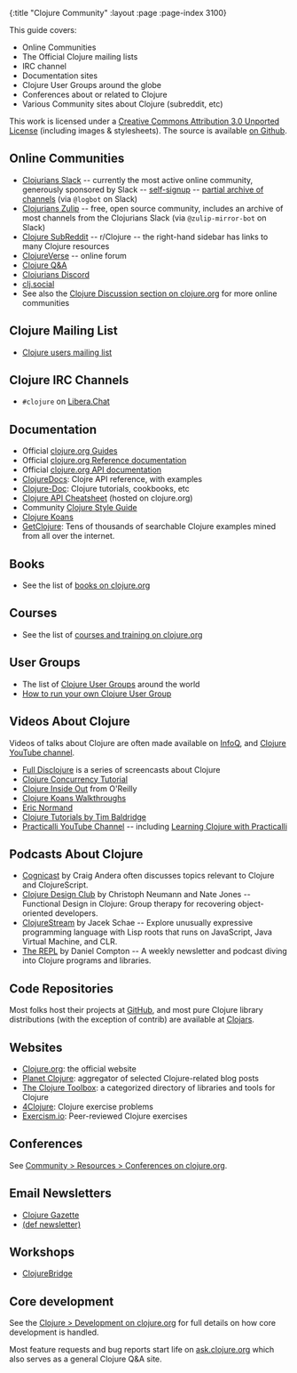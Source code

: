 {:title "Clojure Community"
 :layout :page :page-index 3100}

This guide covers:

 * Online Communities
 * The Official Clojure mailing lists
 * IRC channel
 * Documentation sites
 * Clojure User Groups around the globe
 * Conferences about or related to Clojure
 * Various Community sites about Clojure (subreddit, etc)

This work is licensed under a <a rel="license" href="https://creativecommons.org/licenses/by/3.0/">Creative Commons Attribution 3.0 Unported License</a>
(including images & stylesheets). The source is available [on Github](https://github.com/clojure-doc/clojure-doc.github.io).

## Online Communities

  * [Clojurians Slack](https://clojurians.slack.com) -- currently the most active online community, generously sponsored by Slack -- [self-signup](http://clojurians.net) -- [partial archive of channels](https://clojurians-log.clojureverse.org/) (via `@logbot` on Slack)
  * [Clojurians Zulip](https://clojurians.zulipchat.com/) -- free, open source community, includes an archive of most channels from the Clojurians Slack (via `@zulip-mirror-bot` on Slack)
  * [Clojure SubReddit](https://www.reddit.com/r/Clojure/) -- r/Clojure -- the right-hand sidebar has links to many Clojure resources
  * [ClojureVerse](https://clojureverse.org) -- online forum
  * [Clojure Q&A](https://ask.clojure.org/)
  * [Clojurians Discord](https://discord.gg/discljord)
  * [clj.social](https://clj.social/)
  * See also the [Clojure Discussion section on clojure.org](https://clojure.org/community/resources) for more online communities

## Clojure Mailing List

  * [Clojure users mailing list](https://groups.google.com/g/clojure)


## Clojure IRC Channels

* `#clojure` on [Libera.Chat](https://libera.chat)

## Documentation

  * Official [clojure.org Guides](https://clojure.org/guides/guides)
  * Official [clojure.org Reference documentation](https://clojure.org/reference/documentation)
  * Official [clojure.org API documentation](https://clojure.org/api/api)
  * [ClojureDocs](https://clojuredocs.org/): Clojre API reference, with examples
  * [Clojure-Doc](https://clojure-doc.org/): Clojure tutorials, cookbooks, etc
  * [Clojure API Cheatsheet](https://clojure.org/api/cheatsheet) (hosted on clojure.org)
  * Community [Clojure Style Guide](https://guide.clojure.style/)
  * [Clojure Koans](http://clojurekoans.com/)
  * [GetClojure](http://www.getclojure.org): Tens of thousands of searchable Clojure examples mined from all over the internet.

## Books

  * See the list of [books on clojure.org](https://clojure.org/community/books)

## Courses

  * See the list of [courses and training on clojure.org](https://www.clojure.org/community/training)

## User Groups

 * The list of [Clojure User Groups](https://clojure.org/community/user_groups) around the world
 * [How to run your own Clojure User Group](https://clojure.org/community/start_group)


## Videos About Clojure

Videos of talks about Clojure are often made available on [InfoQ](https://www.infoq.com/clojure), and [Clojure YouTube channel](https://www.youtube.com/user/ClojureTV).

 * [Full Disclojure](https://vimeo.com/channels/fulldisclojure/videos) is a series of screencasts about Clojure
 * [Clojure Concurrency Tutorial](https://pluralsight.com/training/Courses/TableOfContents/clojure-concurrency-tutorial)
 * [Clojure Inside Out](https://www.oreilly.com/library/view/clojure-inside-out/9781449368647/) from O'Reilly
 * [Clojure Koans Walkthroughs](https://www.youtube.com/playlist?list=PL1p6TgkbKXqyOwq6iSkce_EY5YWFHciHt)
 * [Eric Normand](https://ericnormand.me/)
 * [Clojure Tutorials by Tim Baldridge](https://tbaldridge.pivotshare.com/)
 * [Practicalli YouTube Channel](https://www.youtube.com/practicalli) -- including [Learning Clojure with Practicalli](https://www.youtube.com/playlist?list=PLpr9V-R8ZxiDjyU7cQYWOEFBDR1t7t0wv)

## Podcasts About Clojure

 * [Cognicast](https://cognitect.com/cognicast/) by Craig Andera often discusses topics relevant to Clojure and ClojureScript.
 * [Clojure Design Club](https://clojuredesign.club/) by Christoph Neumann and Nate Jones -- Functional Design in Clojure: Group therapy for recovering object-oriented developers.
 * [ClojureStream](https://clojure.stream/podcast) by Jacek Schae -- Explore unusually expressive programming language with Lisp roots that runs on JavaScript, Java Virtual Machine, and CLR.
* [The REPL](https://www.therepl.net/episodes/) by Daniel Compton -- A weekly newsletter and podcast diving into Clojure programs and libraries.

## Code Repositories

Most folks host their projects at
[GitHub](https://github.com/search?l=Clojure&q=clojure&type=Repositories), and most pure Clojure
library distributions (with the exception of contrib) are available at
[Clojars](https://clojars.org/).


## Websites

  * [Clojure.org](https://clojure.org/): the official website
  * [Planet Clojure](https://planet.clojure.in/): aggregator of selected Clojure-related blog posts
  * [The Clojure Toolbox](https://www.clojure-toolbox.com/): a categorized directory of libraries and tools for Clojure
  * [4Clojure](https://4clojure.oxal.org/): Clojure exercise problems
  * [Exercism.io](https://exercism.io/): Peer-reviewed Clojure exercises


## Conferences

See [Community > Resources > Conferences on clojure.org](https://clojure.org/community/resources#_conferences).


## Email Newsletters

  * [Clojure Gazette](http://www.clojuregazette.com/)
  * [(def newsletter)](http://defnewsletter.com/)


## Workshops

  * [ClojureBridge](http://www.clojurebridge.org/)


## Core development

See the [Clojure > Development on clojure.org](https://clojure.org/dev/dev) for full details on
how core development is handled.

Most feature requests and bug reports start life on
[ask.clojure.org](https://ask.clojure.org/) which also serves
as a general Clojure Q&A site.
